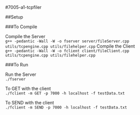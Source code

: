 #7005-a1-tcpfiler

##Setup

###To Compile

Compile the Server<br>
`g++ -pedantic -Wall -W -o fserver server/fileServer.cpp  utils/tcpengine.cpp utils/filehelper.cpp`
Compile the Client<br>
`g++ -pedantic -Wall -W -o fclient client/fileClient.cpp  utils/tcpengine.cpp utils/filehelper.cpp`

###To Run

Run the Server<br>
`./fserver`

To GET with the client<br>
`./fclient -m GET -p 7000 -h localhost -f testData.txt`

To SEND with the client<br>
`./fclient -m SEND -p 7000 -h localhost -f testData.txt`
